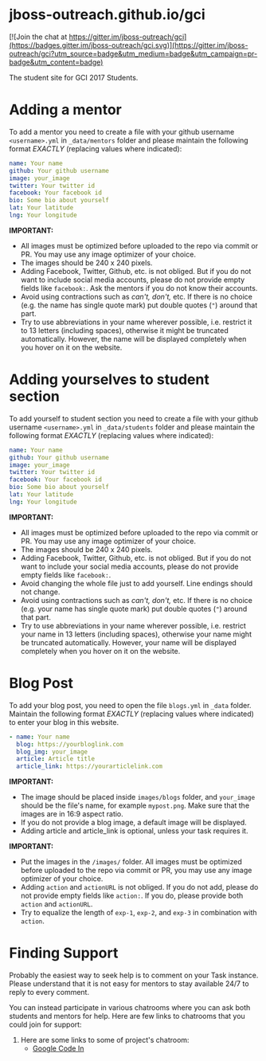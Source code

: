 # jboss-outreach.github.io/gci

[![Join the chat at https://gitter.im/jboss-outreach/gci](https://badges.gitter.im/jboss-outreach/gci.svg)](https://gitter.im/jboss-outreach/gci?utm_source=badge&utm_medium=badge&utm_campaign=pr-badge&utm_content=badge)

The student site for GCI 2017 Students.

# Adding a mentor

To add a mentor you need to create a file with your github username `<username>.yml` in `_data/mentors` folder and please maintain the following format *EXACTLY* (replacing values where indicated):

```yaml
name: Your name
github: Your github username
image: your_image
twitter: Your twitter id
facebook: Your facebook id
bio: Some bio about yourself
lat: Your latitude
lng: Your longitude
```

**IMPORTANT:**

- All images must be optimized before uploaded to the repo via commit or PR. You may use any image optimizer of your choice.
- The images should be 240 x 240 pixels.
- Adding Facebook, Twitter, Github, etc. is not obliged. But if you do not want to include social media accounts, please do not provide empty fields like `facebook:`. Ask the mentors if you do not know their accounts.
- Avoid using contractions such as *can't, don't,* etc. If there is no choice (e.g. the name has single quote mark) put double quotes (`"`) around that part.
- Try to use abbreviations in your name wherever possible, i.e. restrict it to 13 letters (including spaces), otherwise it might be truncated automatically. However, the name will be displayed completely when you hover on it on the website.

# Adding yourselves to student section

To add yourself to student section you need to create a file with your github username `<username>.yml` in `_data/students` folder and please maintain the following format *EXACTLY* (replacing values where indicated):

```yaml
name: Your name
github: Your github username
image: your_image
twitter: Your twitter id
facebook: Your facebook id
bio: Some bio about yourself
lat: Your latitude
lng: Your longitude
```

**IMPORTANT:**

- All images must be optimized before uploaded to the repo via commit or PR. You may use any image optimizer of your choice.
- The images should be 240 x 240 pixels.
- Adding Facebook, Twitter, Github, etc. is not obliged. But if you do not want to include your social media accounts, please do not provide empty fields like `facebook:`.
- Avoid changing the whole file just to add yourself. Line endings should not change.
- Avoid using contractions such as *can't, don't,* etc. If there is no choice (e.g. your name has single quote mark) put double quotes (`"`) around that part.
- Try to use abbreviations in your name wherever possible, i.e. restrict your name in 13 letters (including spaces), otherwise your name might be truncated automatically. However, your name will be displayed completely when you hover on it on the website.

# Blog Post

To add your blog post, you need to open the file `blogs.yml` in `_data` folder. Maintain the following format *EXACTLY* (replacing values where indicated) to enter your blog in this website.

```yaml
- name: Your name
  blog: https://yourbloglink.com
  blog_img: your_image
  article: Article title
  article_link: https://yourarticlelink.com
```

**IMPORTANT:**

- The image should be placed inside `images/blogs` folder, and `your_image` should be the file's name, for example `mypost.png`. Make sure that the images are in 16:9 aspect ratio.
- If you do not provide a blog image, a default image will be displayed.
- Adding article and article_link is optional, unless your task requires it.



**IMPORTANT:**

- Put the images in the `/images/` folder. All images must be optimized before uploaded to the repo via commit or PR, you may use any image optimizer of your choice.
- Adding `action` and `actionURL` is not obliged. If you do not add, please do not provide empty fields like `action:`. If you do, please provide both `action` and `actionURL`.
- Try to equalize the length of `exp-1`, `exp-2`, and `exp-3` in combination with `action`.

# Finding Support

Probably the easiest way to seek help is to comment on your Task instance. Please understand that it is not easy for mentors to stay available 24/7 to reply to every comment.

You can instead participate in various chatrooms where you can ask both students and mentors for help. Here are few links to chatrooms that you could join for support:


1. Here are some links to some of project's chatroom:
   - [Google Code In](https://gitter.im/jboss-outreach/gci)

